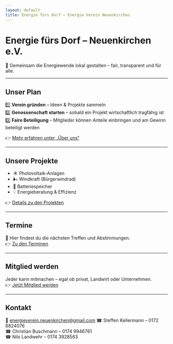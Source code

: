 ```yaml
---
layout: default
title: Energie fürs Dorf – Energie-Verein Neuenkirchen
---
```


# Energie fürs Dorf – Neuenkirchen e.V.

🌱 Gemeinsam die Energiewende lokal gestalten – fair, transparent und für alle.

---

## Unser Plan
1️⃣ **Verein gründen** – Ideen & Projekte sammeln  
2️⃣ **Genossenschaft starten** – sobald ein Projekt wirtschaftlich tragfähig ist  
3️⃣ **Faire Beteiligung** – Mitglieder können Anteile einbringen und am Gewinn beteiligt werden  

👉 [Mehr erfahren unter „Über uns“](ueber-uns.md)

---

## Unsere Projekte
- ☀️ Photovoltaik-Anlagen  
- 🌬️ Windkraft (Bürgerwindrad)  
- 🔋 Batteriespeicher  
- 💡 Energieberatung & Effizienz  

👉 [Details zu den Projekten](projekte.md)

---

## Termine
📅 Hier findest du die nächsten Treffen und Abstimmungen.  
👉 [Zu den Terminen](termine.md)

---

## Mitglied werden
Jeder kann mitmachen – egal ob privat, Landwirt oder Unternehmen.  
👉 [Jetzt Mitglied werden](mitglied-werden.md)

---

## Kontakt
📧 energieverein.neuenkirchen@gmail.com 
☎ Steffen Kellermann – 0172 6824076  
☎ Christian Buschmann – 0174 9946761  
☎ Nils Landwehr – 0174 3928563
